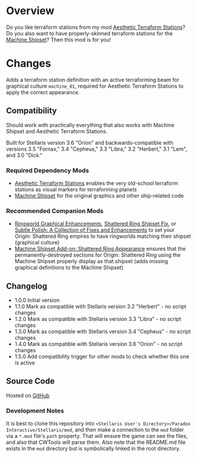 # Overview

Do you like terraform stations from my mod [Aesthetic Terraform Stations](https://steamcommunity.com/sharedfiles/filedetails/?id=2622411084)?  Do you also want to have properly-skinned terraform stations for the [Machine Shipset](https://steamcommunity.com/sharedfiles/filedetails/?id=2077186491)?  Then this mod is for you!

# Changes

Adds a terraform station definition with an active terraforming beam for graphical culture `machine_01`, required for Aesthetic Terraform Stations to apply the correct appearance.

## Compatibility

Should work with practically everything that also works with Machine Shipset and Aesthetic Terraform Stations.

Built for Stellaris version 3.6 "Orion" and backwards-compatible with versions 3.5 "Fornax," 3.4 "Cepheus," 3.3 "Libra," 3.2 "Herbert," 3.1 "Lem", and 3.0 "Dick."

### Required Dependency Mods

* [Aesthetic Terraform Stations](https://steamcommunity.com/sharedfiles/filedetails/?id=2622411084) enables the very old-school terraform stations as visual markers for terraforming planets
* [Machine Shipset](https://steamcommunity.com/sharedfiles/filedetails/?id=2077186491) for the original graphics and other ship-related code

### Recommended Companion Mods

* [Ringworld Graphical Enhancements](https://steamcommunity.com/sharedfiles/filedetails/?id=2628518102), [Shattered Ring Shipset Fix](https://steamcommunity.com/sharedfiles/filedetails/?id=2566249278), or [Subtle Polish: A Collection of Fixes and Enhancements](https://steamcommunity.com/sharedfiles/filedetails/?id=2522974089) to set your Origin: Shattered Ring empires to have ringworlds matching their shipset (graphical culture)
* [Machine Shipset Add-on: Shattered Ring Appearance](https://steamcommunity.com/sharedfiles/filedetails/?id=2628980994) ensures that the permanently-destroyed sections for Origin: Shattered Ring using the Machine Shipset properly display as that shipset (adds missing graphical definitions to the Machine Shipset)

## Changelog

* 1.0.0 Initial version
* 1.1.0 Mark as compatible with Stellaris version 3.2 "Herbert" - no script changes
* 1.2.0 Mark as compatible with Stellaris version 3.3 "Libra" - no script changes
* 1.3.0 Mark as compatible with Stellaris version 3.4 "Cepheus" - no script changes
* 1.4.0 Mark as compatible with Stellaris version 3.6 "Orion" - no script changes
* 1.5.0 Add compatibility trigger for other mods to check whether this one is active

## Source Code

Hosted on [GitHub](https://github.com/corsairmarks/machine_shipset_terraform_station_aesthetic)

### Development Notes

It is best to clone this repository into `<Stellaris User's Directory>/Paradox Interactive/Stellaris/mod`, and then make a connection to the `mod` folder via a `*.mod` file's `path` property.  That will ensure the game can see the files, and also that CWTools will parse them.  Also note that the README.md file exists in the `mod` directory but is symbolically linked in the root directory.
